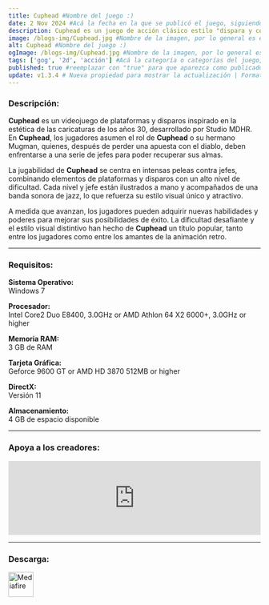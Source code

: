 ```yaml
---
title: Cuphead #Nombre del juego :)
date: 2 Nov 2024 #Acá la fecha en la que se publicó el juego, siguiendo este formato: Dia "30", Mes "Oct", Año "2024" = como debe quedar: 30 Oct 2024
description: Cuphead es un juego de acción clásico estilo "dispara y corre" que se centra en combates contra el jefe. Inspirado en los dibujos animados de los años 30, los aspectos visual y sonoro están diseñados con esmero empleando las mismas técnicas de la época. #Acá una mini descripción del juego
image: /blogs-img/Cuphead.jpg #Nombre de la imagen, por lo general es exactamente el mismo nombre que el juego excluyendo lo ":" (Dos puntos)
alt: Cuphead #Nombre del juego :)
ogImage: /blogs-img/Cuphead.jpg #Nombre de la imagen, por lo general es exactamente el mismo nombre que el juego excluyendo lo ":" (Dos puntos)
tags: ['gog', '2d', 'acción'] #Acá la categoría o categorías del juego, si es más de una se coloca en este formato: ['categoría1', 'categoría2']
published: true #reemplazar con "true" para que aparezca como publicado
update: v1.3.4 # Nueva propiedad para mostrar la actualización | Formato: v1.0.0
---
```


<!--En VSCode seleccionando una palabra, por ejemplo: "Cuphead" y apretando Ctrl+F2 se seleccionan todas las palabras iguales-->

### Descripción:
**Cuphead** es un videojuego de plataformas y disparos inspirado en la estética de las caricaturas de los años 30, desarrollado por Studio MDHR. En **Cuphead**, los jugadores asumen el rol de **Cuphead** o su hermano Mugman, quienes, después de perder una apuesta con el diablo, deben enfrentarse a una serie de jefes para poder recuperar sus almas.

La jugabilidad de **Cuphead** se centra en intensas peleas contra jefes, combinando elementos de plataformas y disparos con un alto nivel de dificultad. Cada nivel y jefe están ilustrados a mano y acompañados de una banda sonora de jazz, lo que refuerza su estilo visual único y atractivo.

A medida que avanzan, los jugadores pueden adquirir nuevas habilidades y poderes para mejorar sus posibilidades de éxito. La dificultad desafiante y el estilo visual distintivo han hecho de **Cuphead** un título popular, tanto entre los jugadores como entre los amantes de la animación retro.
<!--Prompt para Chat-GPT: Hazme una descripción para el juego "Cuphead" y cada que menciones "Cuphead" ponlo en negrita -->

---

### Requisitos:
**Sistema Operativo:**  
Windows 7

**Procesador:**  
Intel Core2 Duo E8400, 3.0GHz or AMD Athlon 64 X2 6000+, 3.0GHz or higher

**Memoria RAM:**  
3 GB de RAM

**Tarjeta Gráfica:**  
Geforce 9600 GT or AMD HD 3870 512MB or higher

**DirectX:**  
Versión 11

**Almacenamiento:**  
4 GB de espacio disponible

<!--Si falta o sobra un requisito se quita o se agrega manteniendo el mismo formato-->

---

### Apoya a los creadores:
<iframe src="https://store.steampowered.com/widget/268910/" frameborder="0" style="background-color: transparent; width: 100% !important; aspect-ratio: 646 / 190;"></iframe>

<!--Reemplazar los numeros (AppID) del juego (en este caso 2668510) por el numero (AppID) correspondiente con el juego a publicar-->
<!--El AppID se encuentra en la URL del Juego en Steam-->

---

### Descarga:

[<img src="https://gist.github.com/cxmeel/0dbc95191f239b631c3874f4ccf114e2/raw/download.svg" alt="Mediafire" height="50" />](https://www.mediafire.com/file/amaysl1hiehc13z/Cuphead.zip/file)

<!-- # se debe reemplazar por el link de descarga-->

<!--NOMBRE-DEL-SERVICIO se debe reemplazar por el servicio donde está subido el juego-->